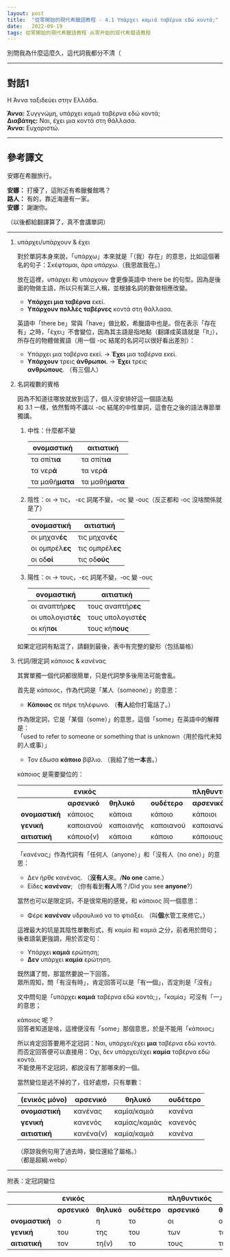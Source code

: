 ```yaml
---
layout: post
title:  "從零開始的現代希臘語教程 - 4.1 Υπάρχει καμιά ταβέρνα εδώ κοντά;"
date:   2022-09-19
tags: 從零開始的現代希臘語教程 从零开始的现代希腊语教程
---
```


別問我為什麼這麼久，這代詞我都分不清（

---

## 對話1

Η Άννα ταξιδεύει στην Ελλάδα.

**Άννα:** Συγγνώμη, υπάρχει καμιά ταβέρνα εδώ κοντά;  
**Διαβάτης:** Ναι, έχει μια κοντά στη θάλλασα.  
**Άννα:** Ευχαριστώ.

---

## 參考譯文

安娜在希臘旅行。

**安娜：** 打擾了，這附近有希臘餐館嗎？  
**路人：** 有的，靠近海邊有一家。  
**安娜：** 謝謝你。

（以後都給翻譯算了，真不會講單詞）

---

1. υπάρχει/υπάρχουν & έχει

	對於單詞本身來說，「υπάρχω」本來就是「（我）存在」的意思，比如這個著名的句子：Σκέφτομαι, άρα *υπάρχω*.（我思故我在。）
	
	放在這裡，υπάρχει 和 υπάρχουν 會更像英語中 there be 的句型。因為是後面的物做主語，所以只有第三人稱，並根據名詞的數做相應改變。
	
	- **Υπάρχει μια ταβέρνα** εκεί.
	- **Υπάρχουν πολλές ταβέρνες** κοντά στη θάλλασα.
	
	英語中「there be」常與「have」做比較，希臘語中也是。但在表示「存在有」之時，「έχει」不會變位，因為其主語是指地點（翻譯成英語就是「It」），所存在的物體做賓語（用一個 -ος 結尾的名詞可以很好看出差別）：
	
	- Υπάρχει μια ταβέρνα εκεί. -> **Έχει** μια ταβέρνα εκεί.
	- **Υπάρχουν** τρεις **άνθρωποι**. -> **Έχει** τρεις **ανθρώπους**. （有三個人）

2. 名詞複數的賓格
	
	因為不知道往哪放就放到這了，個人沒安排好這一個語法點  
	和 3.1 一樣，依然暫時不講以 -ος 結尾的中性單詞，這會在之後的語法專節單獨講。
	
	1. 中性：什麼都不變

		| ονομαστική      | αιτιατική       |
		| --------------- | --------------- |
		| τα σπίτ**ια**   | τα σπίτ**ια**   | 
		| τα νερ**ά**     | τα νερ**ά**     |
		| τα μαθή**ματα** | τα μαθή**ματα** |
	
	2. 陰性：οι -> τις， -ες 詞尾不變，-ος 變 -ους（反正都和 -ος 沒啥關係就是了）
	
		| ονομαστική      | αιτιατική        |
		| --------------- | ---------------- |
		| οι μηχαν**ές**  | τις μηχαν**ές**  |
		| οι ομπρέλ**ες** | τις ομπρέλ**ες** |
		| οι οδ**οί**     | τις οδ**ούς**    |
	
	3. 陽性：οι -> τους，-ες 詞尾不變，-ος 變 -ους
	
		| ονομαστική         | αιτιατική            |
		| ------------------ | -------------------- |
		| οι αναπτήρ**ες**   | τους αναπτήρ**ες**   |
		| οι υπολογιστ**ές** | τους υπολογιστ**ές** |
		| οι κήπ**οι**       | τους κήπ**ους**      |

	如果定冠詞有點混了，請翻到最後，表中有完整的變形（包括屬格）

3. 代詞/限定詞 κάποιος & κανένας 

	其實單獨一個代詞都很簡單，只是代詞學多後用法可能會亂。
	
	首先是 κάποιος，作為代詞是「某人（someone）」的意思：  
	
	- **Κάποιος** σε πήρε τηλέφωνο. （**有人**給你打電話了。）
	
	作為限定詞，它是「某個（some）」的意思，這個「some」在英語中的解釋是：  
	「used to refer to someone or something that is unknown（用於指代未知的人或事）」  
	
	- Τον έδωσα **κάποιο** βίβλιο. （我給了他**一本**書。）  
	
	κάποιος 是需要變位的：  
	
	|                | **ενικός**   |            |              | **πληθυντικός** |            |              |
	| -------------- | ------------ | ---------- | ------------ | --------------- | ---------- | ------------ |
	|                | **αρσενικό** | **θηλυκό** | **ουδέτερο** | **αρσενικό**    | **θηλυκό** | **ουδέτερο** |
	| **ονομαστική** | κάποιος      | κάποια     | κάποιο       | κάποιοι         | κάποιες    | κάποια       |
	| **γενική**     | καποιανού    | καποιανής  | καποιανού    | καποιανών       | καποιανών  | καποιανών    |
	| **αιτιατική**  | κάποιο(ν)    | κάποια     | κάποιο       | κάποιους        | κάποιες    | κάποια       |
	
	「κανένας」作為代詞有「任何人（anyone）」和「沒有人（no one）」的意思：
	
	- Δεν ήρθε κανένας. （**沒有人**來。/**No one** came.）
	- Είδες **κανέναν**; （你有看到**有人**嗎？/Did you see **anyone**?）

	當然也可以是限定詞，不是很常用的感覺，和 κάποιος 同一個意思：  
	
	- Φέρε **κανέναν** υδραυλικό να το φτιάξει. （叫**個**水管工來修它。）
	
	這裡最大的坑是其陰性單數形式，有 καμία 和 καμιά 之分，前者用於問句；後者語氣更強調，用於否定句：
	
	- Υπάρχει **καμιά** ερώτηση; 
	- **Δεν** υπάρχει **καμία** ερώτηση. 
	
	既然講了問，那當然要說一下回答。  
	眾所周知，問「有沒有時」，肯定回答可以是「有**一**個」，否定則是「沒有」  
	
	文中問句是「υπάρχει **καμιά** ταβέρνα εδώ κοντά;」，「καμία」可沒有「一」的意思；  
	
	κάποιος 呢？  
	回答者知道是啥，這裡便沒有「some」那個意思，於是不能用「κάποιος」
	 
	所以肯定回答要用不定冠詞：Ναι, υπάρχει/έχει **μια** ταβέρνα εδώ κοντά.  
	而否定回答便可以直接用：Όχι, δεν υπάρχει/έχει **καμία** ταβέρνα εδώ κοντά.  
	不能使用不定冠詞，都說沒有了那哪來的一個。
	
	當然變位是逃不掉的了，往好處想，只有單數：
	
	| (ενικός μόνο)  | **αρσενικό** | **θηλυκό**    | **ουδέτερο** |
	| -------------- | ------------ | ------------- | ------------ |
	| **ονομαστική** | κανένας      | καμία/καμιά   | κανένα       |
	| **γενική**     | κανενός      | καμίας/καμιάς | κανενός      |
	| **αιτιατική**  | κανένα(ν)    | καμία/καμιά   | κανένα       |
		
	（原諒我例句用了過去時，變位還給了屬格。）  
	（都是超綱.webp）
	
---

附表：定冠詞變位

|                | **ενικός**   |            |              | **πληθυντικός** |            |              |
| -------------- | ------------ | ---------- | ------------ | --------------- | ---------- | ------------ |
|                | **αρσενικό** | **θηλυκό** | **ουδέτερο** | **αρσενικό**    | **θηλυκό** | **ουδέτερο** |
| **ονομαστική** | ο            | η          | το           | οι              | οι         | τα           |
| **γενική**     | του          | της        | του          | των             | των        | των          |
| **αιτιατική**  | τον          | τη(ν)      | το           | τους            | τις        | τα           |
